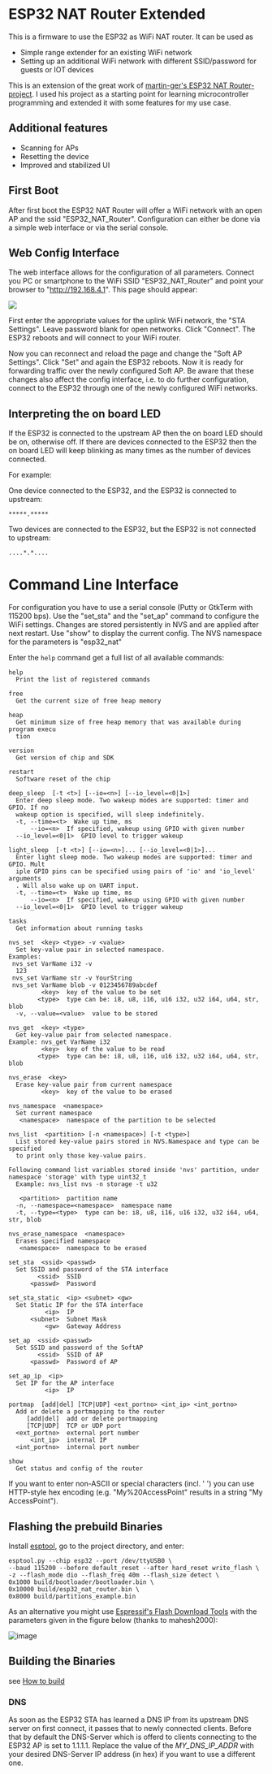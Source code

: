 # ESP32 NAT Router Extended

This is a firmware to use the ESP32 as WiFi NAT router. It can be used as
- Simple range extender for an existing WiFi network
- Setting up an additional WiFi network with different SSID/password for guests or IOT devices

This is an extension of the great work of [martin-ger's ESP32 NAT Router-project](https://github.com/martin-ger/esp32_nat_router). I used his project as a starting point for learning microcontroller programming and extended it with some features for my use case. 

## Additional features
- Scanning for APs
- Resetting the device
- Improved and stabilized UI
<!-- - Possibility to secure the frontend-->

## First Boot
After first boot the ESP32 NAT Router will offer a WiFi network with an open AP and the ssid "ESP32_NAT_Router". Configuration can either be done via a simple web interface or via the serial console. 

## Web Config Interface
The web interface allows for the configuration of all parameters. Connect you PC or smartphone to the WiFi SSID "ESP32_NAT_Router" and point your browser to "http://192.168.4.1". This page should appear:

<img src="https://raw.githubusercontent.com/martin-ger/esp32_nat_router/master/ESP32_NAT_UI2.JPG">

First enter the appropriate values for the uplink WiFi network, the "STA Settings". Leave password blank for open networks. Click "Connect". The ESP32 reboots and will connect to your WiFi router.

Now you can reconnect and reload the page and change the "Soft AP Settings". Click "Set" and again the ESP32 reboots. Now it is ready for forwarding traffic over the newly configured Soft AP. Be aware that these changes also affect the config interface, i.e. to do further configuration, connect to the ESP32 through one of the newly configured WiFi networks.

## Interpreting the on board LED

If the ESP32 is connected to the upstream AP then the on board LED should be on, otherwise off.
If there are devices connected to the ESP32 then the on board LED will keep blinking as many times as the number of devices connected.

For example:

One device connected to the ESP32, and the ESP32 is connected to upstream: 

`*****.*****`

Two devices are connected to the ESP32, but the ESP32 is not connected to upstream: 

`....*.*....`

# Command Line Interface

For configuration you have to use a serial console (Putty or GtkTerm with 115200 bps).
Use the "set_sta" and the "set_ap" command to configure the WiFi settings. Changes are stored persistently in NVS and are applied after next restart. Use "show" to display the current config. The NVS namespace for the parameters is "esp32_nat"

Enter the `help` command get a full list of all available commands:
```
help 
  Print the list of registered commands

free 
  Get the current size of free heap memory

heap 
  Get minimum size of free heap memory that was available during program execu
  tion

version 
  Get version of chip and SDK

restart 
  Software reset of the chip

deep_sleep  [-t <t>] [--io=<n>] [--io_level=<0|1>]
  Enter deep sleep mode. Two wakeup modes are supported: timer and GPIO. If no
  wakeup option is specified, will sleep indefinitely.
  -t, --time=<t>  Wake up time, ms
      --io=<n>  If specified, wakeup using GPIO with given number
  --io_level=<0|1>  GPIO level to trigger wakeup

light_sleep  [-t <t>] [--io=<n>]... [--io_level=<0|1>]...
  Enter light sleep mode. Two wakeup modes are supported: timer and GPIO. Mult
  iple GPIO pins can be specified using pairs of 'io' and 'io_level' arguments
  . Will also wake up on UART input.
  -t, --time=<t>  Wake up time, ms
      --io=<n>  If specified, wakeup using GPIO with given number
  --io_level=<0|1>  GPIO level to trigger wakeup

tasks 
  Get information about running tasks

nvs_set  <key> <type> -v <value>
  Set key-value pair in selected namespace.
Examples:
 nvs_set VarName i32 -v 
  123 
 nvs_set VarName str -v YourString 
 nvs_set VarName blob -v 0123456789abcdef 
         <key>  key of the value to be set
        <type>  type can be: i8, u8, i16, u16 i32, u32 i64, u64, str, blob
  -v, --value=<value>  value to be stored

nvs_get  <key> <type>
  Get key-value pair from selected namespace. 
Example: nvs_get VarName i32
         <key>  key of the value to be read
        <type>  type can be: i8, u8, i16, u16 i32, u32 i64, u64, str, blob

nvs_erase  <key>
  Erase key-value pair from current namespace
         <key>  key of the value to be erased

nvs_namespace  <namespace>
  Set current namespace
   <namespace>  namespace of the partition to be selected

nvs_list  <partition> [-n <namespace>] [-t <type>]
  List stored key-value pairs stored in NVS.Namespace and type can be specified
  to print only those key-value pairs.
  
Following command list variables stored inside 'nvs' partition, under namespace 'storage' with type uint32_t
  Example: nvs_list nvs -n storage -t u32 

   <partition>  partition name
  -n, --namespace=<namespace>  namespace name
  -t, --type=<type>  type can be: i8, u8, i16, u16 i32, u32 i64, u64, str, blob

nvs_erase_namespace  <namespace>
  Erases specified namespace
   <namespace>  namespace to be erased

set_sta  <ssid> <passwd>
  Set SSID and password of the STA interface
        <ssid>  SSID
      <passwd>  Password

set_sta_static  <ip> <subnet> <gw>
  Set Static IP for the STA interface
          <ip>  IP
      <subnet>  Subnet Mask
          <gw>  Gateway Address

set_ap  <ssid> <passwd>
  Set SSID and password of the SoftAP
        <ssid>  SSID of AP
      <passwd>  Password of AP

set_ap_ip  <ip>
  Set IP for the AP interface
          <ip>  IP

portmap  [add|del] [TCP|UDP] <ext_portno> <int_ip> <int_portno>
  Add or delete a portmapping to the router
     [add|del]  add or delete portmapping
     [TCP|UDP]  TCP or UDP port
  <ext_portno>  external port number
      <int_ip>  internal IP
  <int_portno>  internal port number

show 
  Get status and config of the router
```

If you want to enter non-ASCII or special characters (incl. ' ') you can use HTTP-style hex encoding (e.g. "My%20AccessPoint" results in a string "My AccessPoint").

## Flashing the prebuild Binaries
Install [esptool](https://github.com/espressif/esptool), go to the project directory, and enter:
```
esptool.py --chip esp32 --port /dev/ttyUSB0 \
--baud 115200 --before default_reset --after hard_reset write_flash \
-z --flash_mode dio --flash_freq 40m --flash_size detect \
0x1000 build/bootloader/bootloader.bin \
0x10000 build/esp32_nat_router.bin \
0x8000 build/partitions_example.bin
```

As an alternative you might use [Espressif's Flash Download Tools](https://www.espressif.com/en/products/hardware/esp32/resources) with the parameters given in the figure below (thanks to mahesh2000):

![image](https://raw.githubusercontent.com/martin-ger/esp32_nat_router/master/FlasherUI.jpg)

## Building the Binaries

see [How to build](docs/README.md)

### DNS
As soon as the ESP32 STA has learned a DNS IP from its upstream DNS server on first connect, it passes that to newly connected clients.
Before that by default the DNS-Server which is offerd to clients connecting to the ESP32 AP is set to 1.1.1.1.
Replace the value of the *MY_DNS_IP_ADDR* with your desired DNS-Server IP address (in hex) if you want to use a different one.

